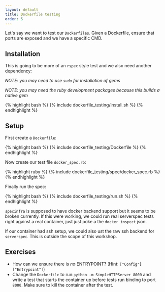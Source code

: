 ```yaml
---
layout: default
title: Dockerfile testing
order: 5
---
```


Let's say we want to test our `Dockerfiles`. Given a Dockerfile, ensure that ports are exposed and
we have a specific CMD.

Installation
------------

This is going to be more of an `rspec` style test and we also need another dependency:

_NOTE: you may need to use `sudo` for installation of gems_

_NOTE: you may need the ruby development packages because this builds a native gem_

{% highlight bash %}
{% include dockerfile_testing/install.sh %}
{% endhighlight %}

Setup
-----

First create a `Dockerfile`:

{% highlight bash %}
{% include dockerfile_testing/Dockerfile %}
{% endhighlight %}

Now create our test file `docker_spec.rb`:

{% highlight ruby %}
{% include dockerfile_testing/spec/docker_spec.rb %}
{% endhighlight %}

Finally run the spec:

{% highlight bash %}
{% include dockerfile_testing/run.sh %}
{% endhighlight %}

`specinfra` is supposed to have docker backend support but it seems to be broken currently. If this were working, we could run real serverspec tests right against a real container, just just poke a the `docker inspect` json.

If our container had ssh setup, we could also ust the raw ssh backend for `serverspec`. This is outside the scope of this workshop.

Exercises
---------

* How can we ensure there is _no_ ENTRYPOINT? (Hint: `["Config"]["Entrypoint"]`)
* Change the `Dockerfile` to run `python -m SimpleHTTPServer 8000` and write a test that starts the container up before tests run binding to port `8000`. Make sure to kill the container after the test.

